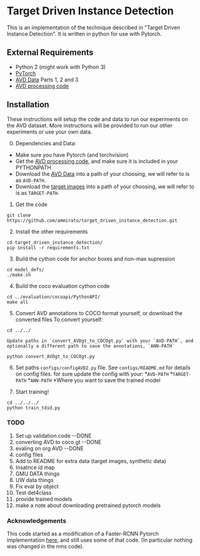 # Target Driven Instance Detection

This is an implementation of the technique described in "Target Driven Instance Detection". It is written in python for use with Pytorch. 


## External Requirements
* Python 2 (might work with Python 3)
* [PyTorch](http://pytorch.org/)
* [AVD Data](http://www.cs.unc.edu/~ammirato/active_vision_dataset_website/get_data.html) Parts 1, 2 and 3
* [AVD processing code](https://github.com/ammirato/active_vision_dataset_processing)

## Installation
These instructions will setup the code and data to run our experiments on the AVD dataset. More instructions will be provided to run our other experiments or use your own data.  

0. Dependencies and Data:

- Make sure you have Pytorch (and torchvision)
- Get the [AVD processing code](https://github.com/ammirato/active_vision_dataset_processing), and make sure it is included in your PYTHONPATH
- Download the [AVD Data](http://www.cs.unc.edu/~ammirato/active_vision_dataset_website/get_data.html) into a path of your choosing, we will refer to is as `AVD-PATH`.
- Download the [target images](https://drive.google.com/file/d/1uV2I-SYWQvJb0PqzDdg8ESwRdQoVpSWr/view?usp=sharing) into a path of your choosing, we will refer to is as `TARGET-PATH`.

1. Get the code
```
git clone https://github.com/ammirato/target_driven_instance_detection.git
```

2. Install the other requirements
```
cd target_driven_instance_detection/
pip install -r requirements.txt
```

3. Build the cython code for anchor boxes and non-max supression
```
cd model_defs/
./make.sh
```

4. Build the coco evaluation cython code 
```
cd ../evaluation/cocoapi/PythonAPI/
make all
```

5. Convert AVD annotations to COCO format yourself, or download the converted files
To convert yourself:
```
cd ../../
```
    Update paths in `convert_AVDgt_to_COCOgt.py` with your `AVD-PATH`, and optionally a different path to save the annotations, `ANN-PATH`
```
python convert_AVDgt_to_COCOgt.py

```

6. Set paths `configs/configAVD2.py` file. See `configs/README.md` for details on config files. for sure update the config with your:
    *`AVD-PATH`
    *`TARGET-PATH`
    *`ANN-PATH` 
    *Where you want to save the trained model

7. Start training!
```
cd ../../../
python train_tdid.py
```



### TODO
1. Set up validation code --DONE
2. converting AVD to coco gt --DONE
3. evaling on org AVD  --DONE
4. config files
5. Add to README for extra data (target images, synthetic data)
6. Insatnce id map
7. GMU DATA things
8. UW data things
6. Fix eval by object
7. Test det4class
8. provide trained models
9. make a note about downloading pretrained pytorch models

### Acknowledgements
This code started as a modification of a Faster-RCNN Pytorch implementation [here](https://github.com/longcw/faster_rcnn_pytorch), and still uses some of that code. (In particular nothing was changed in the nms code).



